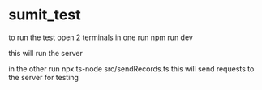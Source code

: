 # sumit_test
to run the test open 2 terminals
in one run
npm run dev

this will run the server

in the other run
npx ts-node src/sendRecords.ts
this will send requests to the server for testing

